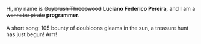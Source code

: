 Hi, my name is ~~Guybrush Threepwood~~ **Luciano Federico Pereira**, and I am a ~~wannabe pirate~~ **programmer**.<br><br>A short song: 105 bounty of doubloons gleams in the sun, a treasure hunt has just begun! Arrr!
